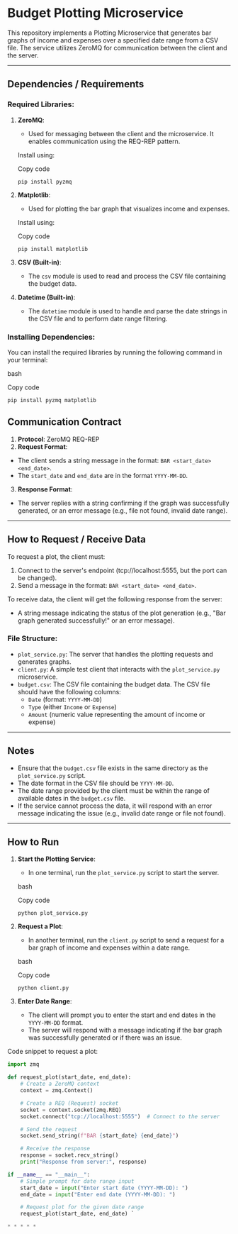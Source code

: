 # Budget Plotting Microservice

This repository implements a Plotting Microservice that generates bar graphs of income and expenses over a specified date range from a CSV file. The service utilizes ZeroMQ for communication between the client and the server.

---

Dependencies / Requirements
---------------------------

### Required Libraries:

1.  **ZeroMQ**:

    -   Used for messaging between the client and the microservice. It enables communication using the REQ-REP pattern.

    Install using:

    Copy code

    `pip install pyzmq`

2.  **Matplotlib**:

    -   Used for plotting the bar graph that visualizes income and expenses.

    Install using:

    Copy code

    `pip install matplotlib`

3.  **CSV (Built-in)**:

    -   The `csv` module is used to read and process the CSV file containing the budget data.
4.  **Datetime (Built-in)**:

    -   The `datetime` module is used to handle and parse the date strings in the CSV file and to perform date range filtering.

### Installing Dependencies:

You can install the required libraries by running the following command in your terminal:

bash

Copy code

`pip install pyzmq matplotlib`


## Communication Contract

1. **Protocol**: ZeroMQ REQ-REP
2. **Request Format**:
 - The client sends a string message in the format: `BAR <start_date> <end_date>`.
 - The `start_date` and `end_date` are in the format `YYYY-MM-DD`.
3. **Response Format**:
 - The server replies with a string confirming if the graph was successfully generated, or an error message (e.g., file not found, invalid date range).

---

## How to Request / Receive Data

To request a plot, the client must:

1. Connect to the server's endpoint (tcp://localhost:5555, but the port can be changed).
2. Send a message in the format: `BAR <start_date> <end_date>`.

To receive data, the client will get the following response from the server:

- A string message indicating the status of the plot generation (e.g., "Bar graph generated successfully!" or an error message).


### File Structure:

-   `plot_service.py`: The server that handles the plotting requests and generates graphs.
-   `client.py`: A simple test client that interacts with the `plot_service.py` microservice.
-   `budget.csv`: The CSV file containing the budget data. The CSV file should have the following columns:
    -   `Date` (format: `YYYY-MM-DD`)
    -   `Type` (either `Income` or `Expense`)
    -   `Amount` (numeric value representing the amount of income or expense)

* * * * *

Notes
-----

-   Ensure that the `budget.csv` file exists in the same directory as the `plot_service.py` script.
-   The date format in the CSV file should be `YYYY-MM-DD`.
-   The date range provided by the client must be within the range of available dates in the `budget.csv` file.
-   If the service cannot process the data, it will respond with an error message indicating the issue (e.g., invalid date range or file not found).

* * * * *

How to Run
----------

1.  **Start the Plotting Service**:

    -   In one terminal, run the `plot_service.py` script to start the server.

    bash

    Copy code

    `python plot_service.py`

2.  **Request a Plot**:

    -   In another terminal, run the `client.py` script to send a request for a bar graph of income and expenses within a date range.

    bash

    Copy code

    `python client.py`

3.  **Enter Date Range**:

    -   The client will prompt you to enter the start and end dates in the `YYYY-MM-DD` format.
    -   The server will respond with a message indicating if the bar graph was successfully generated or if there was an issue.

Code snippet to request a plot:

```python
import zmq

def request_plot(start_date, end_date):
    # Create a ZeroMQ context
    context = zmq.Context()

    # Create a REQ (Request) socket
    socket = context.socket(zmq.REQ)
    socket.connect("tcp://localhost:5555")  # Connect to the server

    # Send the request
    socket.send_string(f"BAR {start_date} {end_date}")

    # Receive the response
    response = socket.recv_string()
    print("Response from server:", response)

if __name__ == "__main__":
    # Simple prompt for date range input
    start_date = input("Enter start date (YYYY-MM-DD): ")
    end_date = input("Enter end date (YYYY-MM-DD): ")

    # Request plot for the given date range
    request_plot(start_date, end_date) `

* * * * *
